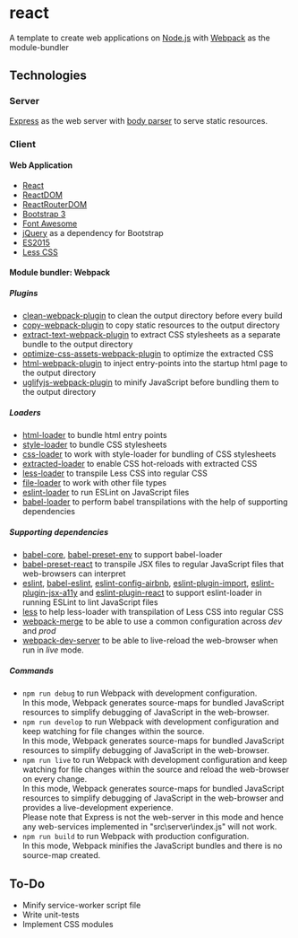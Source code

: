 # react

A template to create web applications on [Node.js](https://nodejs.org/) with [Webpack](https://webpack.js.org/) as the module-bundler

## Technologies

### Server

[Express](https://www.npmjs.com/package/express) as the web server with [body parser](https://www.npmjs.com/package/body-parser) to serve static resources.

### Client

#### Web Application

 - [React](https://facebook.github.io/react/)
 - [ReactDOM](https://facebook.github.io/react/docs/react-dom.html)
 - [ReactRouterDOM](https://www.npmjs.com/package/react-router-dom)
 - [Bootstrap 3](https://getbootstrap.com/docs/3.3/)
 - [Font Awesome](http://fontawesome.io/)
 - [jQuery](https://jquery.com/) as a dependency for Bootstrap
 - [ES2015](http://es6-features.org/)
 - [Less CSS](http://lesscss.org/)

#### Module bundler: Webpack

##### Plugins

 - [clean-webpack-plugin](https://www.npmjs.com/package/clean-webpack-plugin) to clean the output directory before every build
 - [copy-webpack-plugin](https://www.npmjs.com/package/copy-webpack-plugin) to copy static resources to the output directory
 - [extract-text-webpack-plugin](https://www.npmjs.com/package/extract-text-webpack-plugin) to extract CSS stylesheets as a separate bundle to the output directory
 - [optimize-css-assets-webpack-plugin](https://www.npmjs.com/package/extract-text-webpack-plugin) to optimize the extracted CSS
 - [html-webpack-plugin](https://www.npmjs.com/package/html-webpack-plugin) to inject entry-points into the startup html page to the output directory
 - [uglifyjs-webpack-plugin](https://www.npmjs.com/package/uglifyjs-webpack-plugin) to minify JavaScript before bundling them to the output directory

##### Loaders

- [html-loader](https://www.npmjs.com/package/html-loader) to bundle html entry points
- [style-loader](https://www.npmjs.com/package/style-loader) to bundle CSS stylesheets
- [css-loader](https://www.npmjs.com/package/css-loader) to work with style-loader for bundling of CSS stylesheets
- [extracted-loader](https://www.npmjs.com/package/css-loaderextracted-loader) to enable CSS hot-reloads with extracted CSS
- [less-loader](https://www.npmjs.com/package/less-loader) to transpile Less CSS into regular CSS
- [file-loader](https://www.npmjs.com/package/file-loader) to work with other file types
- [eslint-loader](https://www.npmjs.com/package/eslint-loader) to run ESLint on JavaScript files
- [babel-loader](https://www.npmjs.com/package/babel-loader) to perform babel transpilations with the help of supporting dependencies

##### Supporting dependencies

 - [babel-core](https://www.npmjs.com/package/babel-core), [babel-preset-env](https://www.npmjs.com/package/babel-preset-env) to support babel-loader
 - [babel-preset-react](https://www.npmjs.com/package/babel-preset-react) to transpile JSX files to regular JavaScript files that web-browsers can interpret
 - [eslint](https://www.npmjs.com/package/eslint), [babel-eslint](https://www.npmjs.com/package/babel-eslint), [eslint-config-airbnb](https://www.npmjs.com/package/eslint-config-airbnb), [eslint-plugin-import](https://www.npmjs.com/package/eslint-plugin-import), [eslint-plugin-jsx-a11y](https://www.npmjs.com/package/eslint-plugin-jsx-a11y) and [eslint-plugin-react](https://www.npmjs.com/package/eslint-plugin-react) to support eslint-loader in running ESLint to lint JavaScript files
 - [less](https://www.npmjs.com/package/less) to help less-loader with transpilation of Less CSS into regular CSS
 - [webpack-merge](https://www.npmjs.com/package/webpack-merge) to be able to use a common configuration across *dev* and *prod*
 - [webpack-dev-server](https://www.npmjs.com/package/webpack-dev-server) to be able to live-reload the web-browser when run in *live* mode.

##### Commands

 - `npm run debug` to run Webpack with development configuration.  
 In this mode, Webpack generates source-maps for bundled JavaScript resources to simplify debugging of JavaScript in the web-browser.
 - `npm run develop` to run Webpack with development configuration and keep watching for file changes within the source.  
 In this mode, Webpack generates source-maps for bundled JavaScript resources to simplify debugging of JavaScript in the web-browser.
 - `npm run live` to run Webpack with development configuration and keep watching for file changes within the source and reload the web-browser on every change.  
 In this mode, Webpack generates source-maps for bundled JavaScript resources to simplify debugging of JavaScript in the web-browser and provides a live-development experience.  
 Please note that Express is not the web-server in this mode and hence any web-services implemented in "src\server\index.js" will not work.
 - `npm run build` to run Webpack with production configuration.  
 In this mode, Webpack minifies the JavaScript bundles and there is no source-map created.
 
## To-Do

 - Minify service-worker script file
 - Write unit-tests
 - Implement CSS modules
